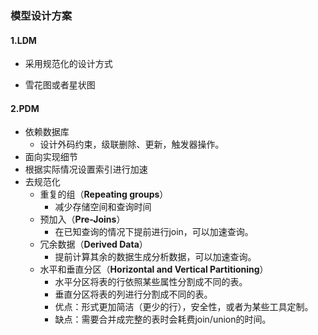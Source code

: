 ### 模型设计方案

#### 1.LDM  

- 采用规范化的设计方式
  
- 雪花图或者星状图

#### 2.PDM

- 依赖数据库
  - 设计外码约束，级联删除、更新，触发器操作。
- 面向实现细节
- 根据实际情况设置索引进行加速
- 去规范化
  - 重复的组（**Repeating groups**）
    - 减少存储空间和查询时间
  - 预加入（**Pre-Joins**）
    - 在已知查询的情况下提前进行join，可以加速查询。
  - 冗余数据（**Derived Data**）
    - 提前计算其余的数据生成分析数据，可以加速查询。
  - 水平和垂直分区（**Horizontal and Vertical Partitioning**）
    - 水平分区将表的行依照某些属性分割成不同的表。
    - 垂直分区将表的列进行分割成不同的表。
    - 优点：形式更加简洁（更少的行），安全性，或者为某些工具定制。
    - 缺点：需要合并成完整的表时会耗费join/union的时间。